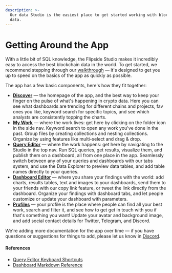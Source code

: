 ```yaml
---
description: >-
  Our data Studio is the easiest place to get started working with blockchain
  data.
---
```


# Getting Around the App

With a little bit of SQL knowledge, the Flipside Studio makes it incredibly easy to access the best blockchain data in the world. To get started, we recommend stepping through our [walkthrough](../) — it's designed to get you up to speed on the basics of the app as quickly as possible.

The app has a few basic components, here's how they fit together:

* [**Discover**](discover.md) — the homepage of the app, and the best way to keep your finger on the pulse of what's happening in crypto data. Here you can see what dashboards are trending for different chains and projects, fav ones you like, keyword search for specific topics, and see which analysts are consistently topping the charts.
* [**My Work**](my-work.md) — where the work lives: get here by clicking on the folder icon in the side nav. Keyword search to open any work you've done in the past. Group files by creating collections and nesting collections. Organize by using features like multi-select and drag & drop.&#x20;
* [**Query Editor**](query-editor.md) — where the work happens: get here by navigating to the Studio in the top nav. Run SQL queries, get results, visualize them, and publish them on a dashboard, all from one place in the app. Seamlessly switch between any of your queries and dashboards with our tabs system, and use the Data Explorer to preview data tables, and add table names directly to your queries.&#x20;
* [**Dashboard Editor**](dashboard-editor.md) — where you share your findings with the world: add charts, results tables, text and images to your dashboards, send them to your friends with our copy link feature, or tweet the link directly from the dashboard. Organize your findings with dashboard tabs, and let people customize or update your dashboard with parameters.
* [**Profiles**](profiles.md) — your profile is the place where people can find all your best work, search and filter it, and see how to get get in touch with you if that's something you want! Update your avatar and background image, and add social contact details for Twitter, Telegram, and Discord.

We're adding more documentation for the app over time — if you have questions or suggestions for things to add, please let us know in [Discord](https://discord.gg/ZmU3jQuu6W).

#### References

* [Query Editor Keyboard Shortcuts](../../keyboard-shortcuts.md)
* [Dashboard Markdown Reference](../../markdown-reference.md)

